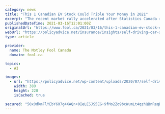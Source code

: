 ```yaml
---
category: news
title: "This 1 Canadian EV Stock Could Triple Your Money in 2021"
excerpt: "The recent market rally accelerated after Statistics Canada released ... become one of the key players in the upcoming self-driving and electric car revolution. On March 11, Magna reached another ..."
publishedDateTime: 2021-03-16T12:01:00Z
originalUrl: "https://www.fool.ca/2021/03/16/this-1-canadian-ev-stock-could-triple-your-money-in-2021/"
webUrl: "https://policyadvice.net/insurance/insights/self-driving-car-statistics/"
type: article

provider:
  name: The Motley Fool Canada
  domain: fool.ca

topics:
  - AI

images:
  - url: "https://policyadvice.net/wp-content/uploads/2020/07/self-driving-car-statistics-380x220-1.png"
    width: 380
    height: 220
    isCached: true

secured: "50x0dkmFlYEbY607g4XAQn+0IeLESJS5EG+9fMo2Zo9bcWumLt4qzhQBnReqBkc5Ziti02GQrgsw9CPNeGBlk3UOmBgM334ivG9Lvb7/rnS/M/pALLemyZxDb5jH8ELX0kAxHfbfx4MHHtzxTBZ/3V02QygJGK/U1LfDk5rnIuKaS9XuvK3BrEZMDjxk3RVemPOC5l+QA1n4aXTIR1G0UzJVifFnl/3Ukjpp/8ay/eeUZUwjH9KduEN6lzoWYYrHqLMCbUnQi7AbP2/6qqENbZNHyQFP8Wcb3QKOcnSzzeFmiFhZMss0CMrpb5AQGzIm/vIjz0niPgRG4Nrijy/Bc1/fTjAXWv4erPI6v7/RV1k=;NX/z1DngD6XeUXUtW+ulmA=="
---
```


